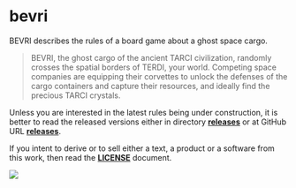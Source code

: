 # bevri
BEVRI describes the rules of a board game about a ghost space cargo.

> BEVRI, the ghost cargo of the ancient TARCI civilization, randomly crosses the spatial borders of TERDI, your world. Competing space companies are equipping their corvettes to unlock the defenses of the cargo containers and capture their resources, and ideally find the precious TARCI crystals.

Unless you are interested in the latest rules being under construction, it is better to read the released versions either in directory [**releases**](./releases) or at GitHub URL [**releases**](https://github.com/LucasBorboleta/bevri/releases).

If you intent to derive or to sell either a text, a product or a software from this work, then read the [**LICENSE**](./docs/LICENSE.md) document. 

![](C:\Users\leandre\Documents\GitHub\bevri\pictures\Bevri-logo.png)
